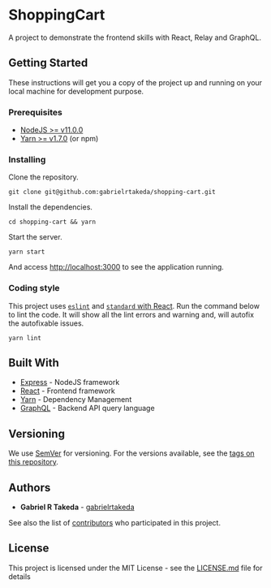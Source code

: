 # ShoppingCart

A project to demonstrate the frontend skills with React, Relay and GraphQL.

## Getting Started

These instructions will get you a copy of the project up and running on your local machine for development purpose.

### Prerequisites

- [NodeJS >= v11.0.0](https://nodejs.org/en/)
- [Yarn >= v1.7.0](https://yarnpkg.com/en/docs/install) (or npm)

### Installing

Clone the repository.

```
git clone git@github.com:gabrielrtakeda/shopping-cart.git
```

Install the dependencies.

```
cd shopping-cart && yarn
```

Start the server.

```
yarn start
```

And access [http://localhost:3000](http://localhost:3000) to see the application running.

### Coding style

This project uses [`eslint`](https://github.com/eslint/eslint) and [`standard` with React](https://github.com/standard/eslint-config-standard-react). Run the command below to lint the code. It will show all the lint errors and warning and, will autofix the autofixable issues.

```
yarn lint
```

## Built With

* [Express](https://expressjs.com/) - NodeJS framework
* [React](https://github.com/facebook/react) - Frontend framework
* [Yarn](https://yarnpkg.com/en/) - Dependency Management
* [GraphQL](https://graphql.org/) - Backend API query language

## Versioning

We use [SemVer](http://semver.org/) for versioning. For the versions available, see the [tags on this repository](https://github.com/gabrielrtakeda/shopping-cart/tags). 

## Authors

* **Gabriel R Takeda** - [gabrielrtakeda](https://github.com/gabrielrtakeda)

See also the list of [contributors](https://github.com/gabrielrtakeda/shopping-cart/contributors) who participated in this project.

## License

This project is licensed under the MIT License - see the [LICENSE.md](LICENSE.md) file for details
